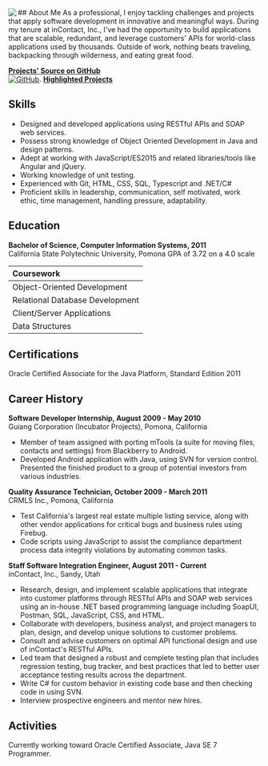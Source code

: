 <img align="left" src="https://agarciamog.github.io/img/boss.png">
## About Me
As a professional, I enjoy tackling challenges and projects that apply software development in innovative and meaningful ways. During my tenure at inContact, Inc., I've had the opportunity to build applications that are scalable, redundant, and leverage customers' APIs for world-class applications used by thousands. Outside of work, nothing beats traveling, backpacking through wilderness, and eating great food.

**[Projects' Source on GitHub](https://github.com/agarciamog)** <br>
[![GitHub](https://agarciamog.github.io/img/github.png)](Projects.html).
**[Highlighted Projects](Projects.md)**

## Skills
* Designed and developed applications using RESTful APIs and SOAP web services.
* Possess strong knowledge of Object Oriented Development in Java and design patterns.
* Adept at working with JavaScript/ES2015 and related libraries/tools like Angular and jQuery.
* Working knowledge of unit testing.
* Experienced with Git, HTML, CSS, SQL, Typescript and .NET/C#
* Proficient skills in leadership, communication, self motivated, work ethic, time management, handling pressure, adaptability.

## Education
**Bachelor of Science, Computer Information Systems, 2011** <br>
California State Polytechnic University, Pomona
GPA of 3.72 on a 4.0 scale

| Coursework                                                                  |
|:--------------------------------------------------------------------------- |
| Object-Oriented Development      | Software Engineering Design and Analysis |
| Relational Database Development  | Advanced Java Programming                |
| Client/Server Applications       | Internetworking with Linux               |
| Data Structures                  | Web Development                          |

## Certifications
Oracle Certified Associate for the Java Platform, Standard Edition 2011

## Career History
**Software Developer Internship, August 2009 - May 2010** <br>
Guiang Corporation (Incubator Projects), Pomona, California
* Member of team assigned with porting mTools (a suite for moving files, contacts and settings) from Blackberry to Android.
* Developed Android application with Java, using SVN for version control. Presented the finished product to a group of potential investors from various industries.

**Quality Assurance Technician, October 2009 - March 2011** <br>
CRMLS Inc., Pomona, California
* Test California's largest real estate multiple listing service, along with other vendor applications for critical bugs and business rules using Firebug.
* Code scripts using JavaScript to assist the compliance department process data integrity violations by automating common tasks.

**Staff Software Integration Engineer, August 2011 - Current** <br>
inContact, Inc., Sandy, Utah
* Research, design, and implement scalable applications that integrate into customer platforms through RESTful APIs and SOAP web services using an in-house .NET based programming language including SoapUI, Postman, SQL, JavaScript, CSS, and HTML.
* Collaborate with developers, business analyst, and project managers to plan, design, and develop unique solutions to customer problems.
* Consult and advise customers on optimal API functional design and use of inContact's RESTful APIs.
* Led team that designed a robust and complete testing plan that includes regression testing, bug tracker, and best practices that led to better user acceptance testing results across the department.
* Write C# for custom behavior in existing code base and then checking code in using SVN.
* Interview prospective engineers and mentor new hires.

## Activities
Currently working toward Oracle Certified Associate, Java SE 7 Programmer.
